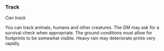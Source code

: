 
### Track

_Can track_

You can track animals, humans and other creatures. The GM may ask for a survival check when appropriate. The ground conditions must allow for footprints to be somewhat visible. Heavy rain may deteriorate prints very rapidly.
